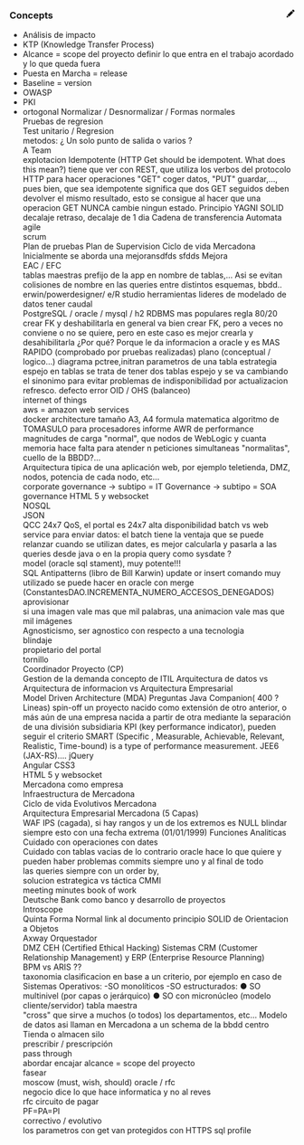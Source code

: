 ### Concepts  [<img align="right" src="../../site/images/pencil.svg" width="14">](https://github.com/victor-porcar/victor-porcar.github.io/edit/master/site/my-notes/my-notes-concepts.md)

* Análisis de impacto	
* KTP (Knowledge Transfer Process)	
* Alcance = scope del proyecto	definir lo que entra en el trabajo acordado y lo que queda fuera
* Puesta en Marcha = release	
* Baseline = version	
* OWASP	
* PKI	
* ortogonal	
Normalizar / Desnormalizar / Formas normales	
Pruebas de regresion	
Test unitario  / Regresion	
metodos: ¿ Un solo punto de salida o varios ?	
A Team	
explotacion	
Idempotente (HTTP Get should be idempotent. What does this mean?)	tiene que ver con REST, que utiliza los verbos del protocolo HTTP para hacer operaciones "GET" coger datos, "PUT" guardar,…, pues bien, que sea idempotente significa que dos GET seguidos deben devolver el mismo resultado, esto se consigue al hacer que una operacion GET NUNCA cambie ningun estado.
Principio YAGNI	
SOLID	
decalaje	retraso, decalaje de 1 dia
Cadena de transferencia	
Automata	
agile	
scrum	
Plan de pruebas	
Plan de Supervision	
Ciclo de vida Mercadona	Inicialmente se aborda una mejoransdfds sfdds
Mejora	
EAC / EFC	
tablas maestras	
prefijo de la app en nombre de tablas,…	Asi se evitan colisiones de nombre en las queries entre distintos esquemas, bbdd..
erwin/powerdesigner/ e/R studio	herramientas lideres de modelado de datos
tener caudal	
PostgreSQL  / oracle / mysql / h2	RDBMS mas populares
regla 80/20	
crear FK  y deshabilitarla	en general va bien crear FK, pero a veces no conviene o no se quiere, pero en este caso es mejor crearla y desahibilitarla ¿Por qué? Porque le da informacion a oracle y es MAS RAPIDO (comprobado por pruebas realizadas)
plano (conceptual / logico…)	diagrama
pctree,initran	parametros de una tabla
estrategia espejo en tablas	se trata de tener dos tablas espejo y se va cambiando el sinonimo para evitar problemas de indisponibilidad por actualizacion refresco.
defecto	error 
OID / OHS (balanceo)	
internet of things	
aws = amazon web services	
docker architecture	
tamaño A3, A4	formula matematica
algoritmo de TOMASULO	para  procesadores 
informe AWR de performance	
magnitudes de carga "normal", que nodos de WebLogic y cuanta memoria hace falta para atender n peticiones simultaneas "normalitas", cuello de la BBDD?...	
Arquitectura tipica de una aplicación web, por ejemplo teletienda, DMZ, nodos, potencia de cada nodo, etc…	
corporate governance -> subtipo = IT Governance -> subtipo = SOA governance	
HTML 5 y websocket 	
NOSQL	
JSON	
QCC	
24x7 QoS, el portal es 24x7 alta disponibilidad	
batch vs web service para enviar datos: el batch tiene la ventaja que se puede relanzar	
cuando se utilizan dates, es mejor calcularla y pasarla a las queries desde java o en la propia query como sysdate ?	
model (oracle sql stament), muy potente!!!	
SQL Antipatterns (libro de Bill Karwin)	
update or insert  comando muy utilizado se puede hacer en oracle con merge (ConstantesDAO.INCREMENTA_NUMERO_ACCESOS_DENEGADOS)	
aprovisionar	
si una imagen vale mas que mil palabras, una animacion vale mas que mil imágenes	
Agnosticismo, ser agnostico con respecto a una tecnologia	
blindaje	
propietario del portal	
tornillo	
Coordinador Proyecto (CP)	
Gestion de la demanda	concepto de ITIL
Arquitectura de datos vs Arquitectura de informacion vs Arquitectura Empresarial	
Model Driven Architecture (MDA)	
Preguntas Java Companion( 400 ? Lineas)	
spin-off 	un proyecto nacido como extensión de otro anterior, o más aún de una empresa nacida a partir de otra mediante la separación de una división subsidiaria
KPI (key performance indicator), pueden seguir el criterio SMART  (Specific , Measurable, Achievable, Relevant, Realistic, Time-bound)	 is a type of performance measurement. 
JEE6 (JAX-RS)….	
jQuery	
Angular	
CSS3	
HTML 5 y websocket 	
Mercadona como empresa	
Infraestructura de Mercadona	
Ciclo de vida Evolutivos Mercadona	
Arquitectura Empresarial Mercadona (5 Capas)	
WAF	
IPS	(cagada), si hay rangos y un de los extremos es NULL blindar siempre esto con una fecha extrema (01/01/1999)
Funciones Analiticas	
Cuidado con operaciones con dates 	
Cuidado con tablas vacias	de lo contrario oracle hace lo que quiere y pueden haber problemas
commits siempre uno y al final de todo	
las queries siempre con un order by, 	
solucion estrategica vs táctica	
CMMI	
meeting minutes	
book of work	
Deutsche Bank como banco y desarrollo de proyectos	
Introscope	
Quinta Forma Normal	link al documento
principio SOLID de Orientacion a Objetos	
Axway Orquestador	
DMZ	
CEH (Certified Ethical Hacking)	
Sistemas CRM (Customer Relationship Management) y ERP (Enterprise Resource Planning)	
BPM vs ARIS ??	
taxonomia	clasificacion en base a un criterio, por ejemplo en caso de Sistemas Operativos: -SO monolíticos -SO estructurados:     ● SO multinivel (por capas o jerárquico)     ● SO con micronúcleo (modelo cliente/servidor)
tabla maestra	
"cross"	que sirve a muchos (o todos) los departamentos, etc…
Modelo de datos	asi llaman en Mercadona a un schema de la bbdd
centro	Tienda o almacen
silo	
prescribir  / prescripción	
pass through	
abordar	
encajar	
alcance = scope del proyecto	
fasear	
moscow (must, wish, should) oracle / rfc	
negocio dice lo que hace informatica y no al reves	
rfc	
circuito de pagar	
 PF=PA=PI 	
correctivo / evolutivo 	
los parametros con get van protegidos con HTTPS	
sql profile	
